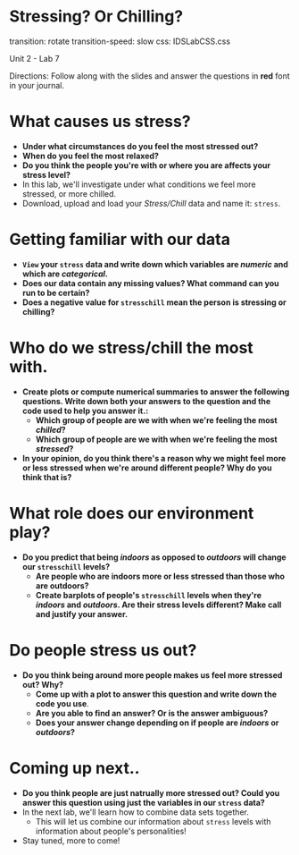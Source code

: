 Stressing? Or Chilling?
========================================================
transition: rotate
transition-speed: slow
css: IDSLabCSS.css

Unit 2 - Lab 7  

Directions: Follow along with the slides and answer the questions in **red** font in your journal.
 




What causes us stress?
========================

- **Under what circumstances do you feel the most stressed out?**
- **When do you feel the most relaxed?**
- **Do you think the people you're with or where you are affects your stress level?**
- In this lab, we'll investigate under what conditions we feel more stressed, or more chilled.
- Download, upload and load your _Stress/Chill_ data and name it: `stress`.


Getting familiar with our data
=============================

- **`View` your `stress` data and write down which variables are _numeric_ and which are _categorical_.**
- **Does our data contain any missing values? What command can you run to be certain?**
- **Does a negative value for `stresschill` mean the person is stressing or chilling?**

    
Who do we stress/chill the most with.
====================

- **Create plots or compute numerical summaries to answer the following questions. Write down both your answers to the question and the code used to help you answer it.:**
    - **Which group of people are we with when we're feeling the most _chilled_?**
    - **Which group of people are we with when we're feeling the most _stressed_?**
- **In your opinion, do you think there's a reason why we might feel more or less stressed when we're around different people? Why do you think that is?**


What role does our environment play?
====================================

- **Do you predict that being _indoors_ as opposed to _outdoors_ will change our `stresschill` levels?**
    - **Are people who are indoors more or less stressed than those who are outdoors?**
    - **Create barplots of people's `stresschill` levels when they're _indoors_ and _outdoors_. Are their stress levels different? Make call and justify your answer.**


Do people stress us out?
========================

- **Do you think being around more people makes us feel more stressed out? Why?**
    - **Come up with a plot to answer this question and write down the code you use**.
    - **Are you able to find an answer? Or is the answer ambiguous?**
    - **Does your answer change depending on if people are _indoors_ or _outdoors_?**
    

Coming up next..
=======================

- **Do you think people are just natrually more stressed out? Could you answer this question using just the variables in our `stress` data?**
- In the next lab, we'll learn how to combine data sets together.
    - This will let us combine our information about `stress` levels with information about people's personalities!
- Stay tuned, more to come!








